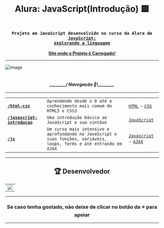 # <p align="center"> Alura: JavaScript(Introdução) 🟨</p> 

### <div align="center"><code> Projeto em JavaScript desenvolvido no curso da Alura de <a href="https://cursos.alura.com.br/course/javascript-introducao">JavaScript: explorando a linguagem</a></code></div>

<div align="center">
    <b><a href="https://guidsribeiro.github.io/alura-javascript-introducao/">Site onde o Projeto é Carregado!</a></b>
</div>

-------------------------------------------------------------------------------------------------------------------------------------------
![image](https://github.com/guidsribeiro/alura-javascript/assets/61317250/161a148e-7081-45f0-b8e7-003c2de3b49b)


# <h4 align="center">_\__\__\__\__\__\__\__\__/ Navegação 🧭\\_\__\__\__\__\__\__\__\__</p> 
-------------------------------------------------------------------------------------------------------------------------------------------

<table align="center">
  <tbody>
    <tr>
      <td style="font-weight: bold"><code><a href="https://github.com/guidsribeiro/alura-cursos/tree/html-css">/html-css</a></code></td>
      <td><code>Aprendendo desde o 0 até o conhecimento mais comum do HTML5 e CSS3</code></td>
      <td>
        <a href="https://developer.mozilla.org/pt-BR/docs/Web/HTML" target="_blank" rel="noopener noreferrer"><code>HTML</code></a> -
        <a href="https://developer.mozilla.org/pt-BR/docs/Web/CSS" target="_blank" rel="noopener noreferrer"><code>CSS</code></a>
      </td>
    <tr>
      <td style="font-weight: bold"><code><a href="https://github.com/guidsribeiro/alura-cursos/tree/javascript-introducao">/javascript-introducao</a></code></td>
      <td><code>Uma introdução básica ao JavaScript e sua sintáxe</code></td>
      <td>
        <a href="https://developer.mozilla.org/pt-BR/docs/Web/JavaScript" target="_blank" rel="noopener noreferrer"><code>JavaScript</code></a>
      </td>
    </tr>
    <tr>
      <td style="font-weight: bold"><code><a href="https://github.com/guidsribeiro/alura-cursos/tree/js">/js</a></code></td>
      <td><code>Um curso mais intensivo e aprofundando no JavaScript e suas funções, variáveis, loops, forms e até entrando em AJAX</code></td>
      <td>
        <a href="https://developer.mozilla.org/pt-BR/docs/Web/JavaScript" target="_blank" rel="noopener noreferrer"><code>Javascript</code></a> -
        <a href="https://developer.mozilla.org/pt-BR/docs/Web/Guide/AJAX/" target="_blank" rel="noopener noreferrer"><code>AJAX</code></a>
      </td>
    </tr>
  </tbody>
</table>

-------------------------------------------------------------------------------------------------------------------------------------------

## <p align="center"> 🏆 Desenvolvedor </p> 

<table align="center">
	<tr>
		<td>
            <a href="https://github.com/onlygr/spotify-clone/graphs/contributors">
              <img src="https://contrib.rocks/image?repo=onlygr/spotify-clone" />
            </a>
        </td>
	</tr>
</table>

----------------------------------------------------------

### <p align="center"> Se caso tenha gostado, não deixe de clicar no botão da ⭐ para apoiar </p>

----------------------------------------------------------
